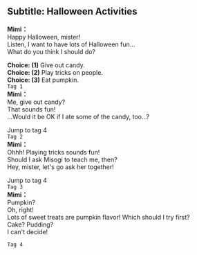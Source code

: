 # 

  
## Subtitle: Halloween Activities
  
**Mimi：**  
Happy Halloween, mister!  
Listen, I want to have lots of Halloween fun...  
What do you think I should do?  
  
**Choice: (1)**  Give out candy.  
**Choice: (2)**  Play tricks on people.  
**Choice: (3)**  Eat pumpkin.  
`Tag 1`  
**Mimi：**  
Me, give out candy?  
 That sounds fun!  
...Would it be OK if I ate some of the candy, too...?  
  
Jump to tag 4  
`Tag 2`  
**Mimi：**  
Ohhh! Playing tricks sounds fun!  
Should I ask Misogi to teach me, then?  
Hey, mister, let's go ask her together!  
  
Jump to tag 4  
`Tag 3`  
**Mimi：**  
Pumpkin?  
 Oh, right!  
Lots of sweet treats are pumpkin flavor! Which should I try first?  
Cake? Pudding?  
 I can't decide!  
  
`Tag 4`  

